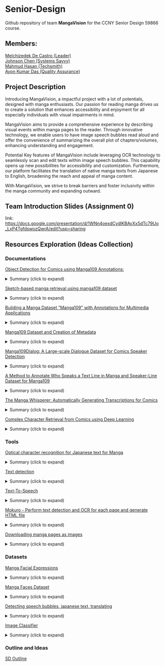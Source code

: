 # Senior-Design
Github repository of team **MangaVision** for the CCNY Senior Design 59866 course.
## Members:
[Melchizedek De Castro (Leader)](https://github.com/zehdi02)\
[Johnson Chen (Systems Savvy)](https://github.com/JohnsonChen22002)\
[Mahmud Hasan (Techsmith)](https://github.com/QuodFinis)\
[Ayon Kumar Das (Quality Assurance)](https://github.com/lastMinuteGuy)

## Project Description

Introducing MangaVision, a impactful project with a lot of potentials, designed with manga enthusiasts. Our passion for reading manga drives us to create a solution that enhances accessibility and enjoyment for all especially individuals with visual impairments in mind.

MangaVision aims to provide a comprehensive experience by describing visual events within manga pages to the reader. Through innovative technology, we enable users to have image speech bubbles read aloud and offer the convenience of summarizing the overall plot of chapters/volumes, enhancing understanding and engagement.

Potential Key features of MangaVision include leveraging OCR technology to seamlessly scan and edit texts within image speech bubbles. This capability opens up new possibilities for accessibility and customization. Furthermore, our platform facilitates the translation of native manga texts from Japanese to English, broadening the reach and appeal of manga content.

With MangaVision, we strive to break barriers and foster inclusivity within the manga community and expanding outward. 

## Team Introduction Slides (Assignment 0)
link: https://docs.google.com/presentation/d/1WNn4oexdCydlKBAyXx5dTc79Uo_LxP4TgfdswozQwrA/edit?usp=sharing

## Resources Exploration (Ideas Collection)

### Documentations
[Object Detection for Comics using Manga109 Annotations:](https://arxiv.org/pdf/1803.08670.pdf)
<details>
  <summary>Summary (click to expand)</summary>
  <p>The article introduces solutions for object detection in comics, notably the Manga109-annotations dataset and the SSD300-fork method. Created over eight months, Manga109-annotations provides comprehensive annotations for bounding boxes, character names, and text contents. SSD300-fork addresses assignment issues by replicating the detection layer for each category, outperforming other CNN-based methods with a 3% mAP improvement and a 9% boost in face detection accuracy over SSD300. Application of SSD300-fork to eBDtheque demonstrates significant advancements in body detection compared to existing methods. </p>
</details>

[Sketch-based manga retrieval using manga109 dataset](https://link.springer.com/content/pdf/10.1007/s11042-016-4020-z.pdf)
<details>
  <summary>Summary (click to expand)</summary>
  <p> The article presents a comprehensive sketch-based manga retrieval system along with novel query methodologies, featuring margin area labeling, EOH feature description with screen tone removal, and approximate nearest-neighbor search using product quantization. It introduces the Manga109 dataset, comprising 21,142 manga images drawn by 94 professional artists, making it the largest manga image dataset available for research. Experimental results demonstrate the system's efficiency and scalability, achieving rapid retrieval from a vast number of pages. Notably, the system captures author characteristics through edge histogram features, enabling retrieval of characters drawn by the same artist. Furthermore, query interactions like relevance feedback facilitate content-based searches, retrieving specific character expressions across various manga titles. The paper suggests future directions involving the integration of sketch and keyword-based searches, promising further advancements in manga retrieval technology. </p>
</details>

[Building a Manga Dataset ”Manga109” with Annotations for Multimedia Applications](https://arxiv.org/pdf/2005.04425.pdf)
<details>
  <summary>Summary (click to expand)</summary>
  <p> The article introduce Manga109, consisting of 109 Japanese comic books with annotations for frames, speech texts, character faces, and bodies, totaling over 500k annotations, facilitating machine learning algorithms and evaluation. Additionally, a subset is available for industrial use. Text detection using a Single Shot Multibox Detector (SSD) achieved high accuracy, with an AP of 0.918 for SSD512. Sketch-based manga retrieval compared edge orientation histograms (EOHs) and deep features, with deep features outperforming significantly. Character face generation using Progressive Growing of GANs (PGGAN) produced high-quality results, demonstrating the utility of Manga109 for various multimedia applications. </p>
</details>

[Manga109 Dataset and Creation of Metadata](https://dl.acm.org/doi/pdf/10.1145/3011549.3011551)
<details>
  <summary>Summary (click to expand)</summary>
  <p> The article discusses the creation of the Manga109 dataset, which comprises 109 Japanese comic books available for academic use, addressing the need for publicly available datasets with detailed annotations for comic image processing. The authors present an ongoing project aimed at constructing metadata for Manga109, defining metadata elements such as frames, texts, and characters, along with guidelines to enhance annotation quality. They introduce a web-based annotation tool designed for efficient metadata creation and evaluate its effectiveness through user studies. The dataset covers a wide range of genres and publication years, spanning from the 1970s to the 2010s, with permissions obtained from creators for research purposes. The paper emphasizes the importance of such datasets for machine learning algorithms and method evaluations in comic image processing, providing valuable insights into the annotation process and software design. </p>
</details>

[Manga109Dialog: A Large-scale Dialogue Dataset for Comics Speaker Detection](https://arxiv.org/pdf/2306.17469.pdf)
<details>
  <summary>Summary (click to expand)</summary>
  <p> The article introduces Manga109Dialog, the largest dialogue dataset for comics speaker detection, addressing the growing need for automated methods to analyze e-comics. Recognizing the limitations of existing annotations, the dataset is meticulously constructed, linking text to character bounding boxes and categorizing annotations based on prediction difficulty. The proposed approach leverages deep learning and scene graph generation models, enhanced by considering frame information to capture the unique structure of comics. Experimental results demonstrate significant improvements over rule-based methods, with qualitative examples showcasing the effectiveness of the proposed approach. Challenges and future directions, including the potential incorporation of natural language processing, are highlighted, emphasizing the dataset's reliability and the method's superiority in comics speaker detection, laying the groundwork for future research in this field. </p>
</details>

[A Method to Annotate Who Speaks a Text Line in Manga and Speaker-Line Dataset for Manga109](https://dl.nkmr-lab.org/papers/403/paper.pdf)
<details>
  <summary>Summary (click to expand)</summary>
  <p> The article outlines a method for annotating speakers in manga text lines and presents a corresponding dataset for Manga109. It introduces challenges in accurately recognizing speakers and highlights the importance of annotated datasets for research. The proposed method involves dragging text lines onto character faces to assign speakers, with a prototype system developed for implementation. The dataset, constructed with contributions from 56 annotators, facilitates speaker-line mapping. Analysis reveals a decreasing perfect match rate with increasing annotators and introduces Evaluation Consistency Indicators (ECI) to assess speaker mapping quality. Results show variation in difficulty across comics, particularly in scenes like battles and dark settings. The document suggests strategies for annotator allocation based on scene complexity and proposes future directions for automatic speaker judgment and dynamic annotation requirements. </p>
</details>

[The Manga Whisperer: Automatically Generating Transcriptions for Comics](https://arxiv.org/pdf/2401.10224.pdf)
<details>
  <summary>Summary (click to expand)</summary>
  <p> The article presents an algorithm for automatically transcribing manga comics into text to improve accessibility for visually impaired readers. It outlines a method to construct a directed acyclic graph (DAG) to determine the reading order of panels based on manga layout conventions, considering factors like panel positions and overlaps. Supplementary materials include detailed descriptions of the algorithm for ordering panels, the PopManga dataset and its annotation process, character clustering evaluation methods, and the OCR model trained using synthetic data. These materials provide comprehensive insights into the methodology, dataset creation, annotation procedures, and model training involved in making manga more accessible to a wider audience. </p>
</details>

[Complex Character Retrieval from Comics using Deep Learning](https://www.ams.giti.waseda.ac.jp/data/pdf-files/2019_IEICE_GC_bs_04_018.pdf)
<details>
  <summary>Summary (click to expand)</summary>
  <p> The article explores the application of deep learning techniques, particularly the You Only Look Once (YOLO) algorithm, for object detection within digital comic books. It addresses the challenge of character-based search in these comics, which differ significantly from real-life objects, presenting complex visual structures that make detection more challenging. Through experiments conducted on the Manga109 dataset, comprising over 10,000 annotated images, the study demonstrates high accuracy in detecting text, frames, faces, and bodies using YOLOv3, achieving notable average precision values. However, when tested on the eBDtheque dataset, which features more diverse and complex characters, detection accuracy slightly decreases. The paper concludes by highlighting the need for larger datasets encompassing various character types to develop a more robust information retrieval system for comics, envisioning the potential for advanced search functionalities based on character-related input, which could significantly enhance user experience in navigating digital comic books. </p>
</details>

### Tools
[Optical character recognition for Japanese text for Manga](https://github.com/kha-white/manga-ocr)
<details>
  <summary>Summary (click to expand)</summary>
  <p> The github outlines the development of an Optical Character Recognition (OCR) model designed specifically for Japanese manga text recognition, utilizing a custom end-to-end approach built on the Transformers' Vision Encoder Decoder framework. This manga OCR model boasts features tailored to the unique characteristics of manga, including support for both vertical and horizontal text, furigana annotations, text overlaid on images, various fonts and styles, and low-quality images. Notably, it enables multi-line text recognition in a single forward pass, enhancing efficiency by processing entire text bubbles without line splitting. The document also references accompanying tools such as Poricom, a GUI reader, and Mokuro, a tool generating HTML overlays for manga, along with a comprehensive guide for workflow setup. </p>
</details>

[Text detection](https://github.com/dmMaze/comic-text-detector)
<details>
  <summary>Summary (click to expand)</summary>
  <p> The github contains training scripts for a text detector designed for manga or comic images, which can identify bounding-boxes, text lines, and text segmentation to aid in various translation tasks such as text removal, recognition, and lettering. It aims to integrate existing projects like manga-image-translator, manga_ocr, and SickZil-Machine into a comprehensive computer-aided comic/manga translation software called BallonsTranslator. The current model was trained on approximately 13 thousand anime and comic-style images, utilizing data from Manga109-s, DCM, and synthetic data generated with weak supervision methods due to limited high-quality annotations. The text detection model from manga-image-translator was used for text line annotations, while Manga-Text-Segmentation and post-processing were employed for mask generation. Synthetic data were created using text-free anime-girls pictures, text-rendering, Unet, and DBNet training scripts. </p>
</details>

[Text-To-Speech](https://github.com/mozilla/TTS)
<details>
  <summary>Summary (click to expand)</summary>
  <p> The github provides an overview of TTS (Text-to-Speech), a library focused on advanced Text-to-Speech generation, balancing ease of training, speed, and quality. TTS offers pretrained models, tools for dataset quality measurement, and supports over 20 languages for products and research projects. Its features include high-performance Deep Learning models for Text2Speech tasks, such as Tacotron, Tacotron2, and various Vocoder models like MelGAN and ParallelWaveGAN. Installation via PyPI is supported, with CLI interfaces for synthesizing speech using pretrained models. The library provides generic data loaders for custom datasets and supports various public datasets like LJ Speech and LibriTTS. </p>
</details>

[Mokuro - Perform text detection and OCR for each page and generate HTML file](https://github.com/kha-white/mokuro)
<details>
  <summary>Summary (click to expand)</summary>
  <p> The github outlines Mokuro, a tool tailored for Japanese learners aiming to read manga in Japanese with the aid of a pop-up dictionary akin to Yomichan. Mokuro functions by conducting text detection and optical character recognition (OCR) for each page of the manga. Once a complete volume is processed, Mokuro generates an HTML file that users can open in a browser. Crucially, all processing occurs offline, facilitating convenience for users who can transfer the resulting HTML file alongside manga images to alternative devices like mobile phones for reading purposes. </p>
</details>

[Downloading manga pages as images](https://github.com/manga-download/hakuneko)
<details>
  <summary>Summary (click to expand)</summary>
  <p> This github introduces HakuNeko, a cross-platform downloader designed for manga and anime enthusiasts to obtain content from various websites. Its primary purpose is to assist users in downloading media for situations where offline access is needed. The philosophy behind HakuNeko is focused on ad-hoc consumption, meaning users download content only when they intend to read or watch it, rather than mass downloading thousands of chapters that may never be consumed. </p>
</details>

### Datasets
[Manga Facial Expressions](https://www.kaggle.com/datasets/mertkkl/manga-facial-expressions)
<details>
  <summary>Summary (click to expand)</summary>
  <p> The dataset comprises various emotions depicted in manga (Japanese comics). Unlike human facial expression datasets, which are abundant, there is currently a lack of such datasets specifically for manga. This dataset aims to fill that gap and serve as a starting point to showcase how manga faces can effectively convey emotions. </p>
</details>

[Manga Faces Dataset](https://www.kaggle.com/datasets/davidgamalielarcos/manga-faces-dataset)
<details>
  <summary>Summary (click to expand)</summary>
  <p> The dataset is centered around manga face generation utilizing architectures such as Generative Adversarial Networks (GANs). It serves as an expansion of the original Manga Facial Expressions dataset, incorporating additional classes and images. The dataset now consists of 670 manga face images categorized into 11 distinct classes. </p>
</details>

[Detecting speech bubbles, japanese text, translating](https://www.kaggle.com/datasets/aasimsani/ampd-base)
<details>
  <summary>Summary (click to expand)</summary>
  <p> The tool outlines the creation of an artificial manga panel dataset to aid in the translation of Japanese manga into English. It addresses the challenges faced by individuals who love manga but cannot read Japanese, as existing translation tools like Google Translate often struggle with Japanese text localization. The dataset creation process involves gathering Japanese dialogue datasets, sourcing manga-style fonts, identifying various speech bubble types, and obtaining manga or black-and-white images for panel filling. Key steps include compiling sentence pairs in Japanese and English from the JESC dataset, converting images to black and white, creating speech bubbles, generating manga page layouts with panels, applying affine transforms, and rendering manga panels. The repository offers detailed instructions for utilizing the dataset, either through pre-generated data or by modifying the code for custom datasets. </p>
</details>

[Image Classifier](https://www.kaggle.com/datasets/ibrahimserouis99/one-piece-image-classifier)
<details>
  <summary>Summary (click to expand)</summary>
  <p> Their goal is to develop a One Piece character detector following the design of an image classification model. Data collection involves sourcing images from Google and Bing searches. The dataset comprises transformed images using various techniques, with some manually cropped to eliminate extraneous noise. This dataset serves as the foundation for training the character detector, which will utilize the image classification model for classification tasks related to One Piece characters. </p>
</details>

### Outline and Ideas

[SD Outline](https://docs.google.com/document/d/1Q3Uw8UuIPxLry2x__Ho96tgG0YmFKRJOzUxRCji3SqQ/edit)
